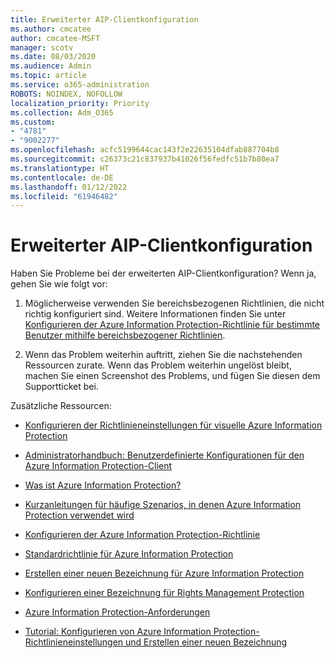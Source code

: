 ```yaml
---
title: Erweiterter AIP-Clientkonfiguration
ms.author: cmcatee
author: cmcatee-MSFT
manager: scotv
ms.date: 08/03/2020
ms.audience: Admin
ms.topic: article
ms.service: o365-administration
ROBOTS: NOINDEX, NOFOLLOW
localization_priority: Priority
ms.collection: Adm_O365
ms.custom:
- "4781"
- "9002277"
ms.openlocfilehash: acfc5199644cac143f2e22635104dfab887704b8
ms.sourcegitcommit: c26373c21c837937b41026f56fedfc51b7b80ea7
ms.translationtype: HT
ms.contentlocale: de-DE
ms.lasthandoff: 01/12/2022
ms.locfileid: "61946482"
---
```

# <a name="aip-client-advanced-configuration"></a>Erweiterter AIP-Clientkonfiguration

Haben Sie Probleme bei der erweiterten AIP-Clientkonfiguration? Wenn ja, gehen Sie wie folgt vor:

1. Möglicherweise verwenden Sie bereichsbezogenen Richtlinien, die nicht richtig konfiguriert sind. Weitere Informationen finden Sie unter [Konfigurieren der Azure Information Protection-Richtlinie für bestimmte Benutzer mithilfe bereichsbezogener Richtlinien](https://docs.microsoft.com/azure/information-protection/configure-policy-scope).

2. Wenn das Problem weiterhin auftritt, ziehen Sie die nachstehenden Ressourcen zurate. Wenn das Problem weiterhin ungelöst bleibt, machen Sie einen Screenshot des Problems, und fügen Sie diesen dem Supportticket bei.

Zusätzliche Ressourcen:

- [Konfigurieren der Richtlinieneinstellungen für visuelle Azure Information Protection](https://docs.microsoft.com/azure/information-protection/configure-policy-settings)  
    
- [Administratorhandbuch: Benutzerdefinierte Konfigurationen für den Azure Information Protection-Client](https://docs.microsoft.com/azure/information-protection/rms-client/client-admin-guide-customizations)  
    
- [Was ist Azure Information Protection?](https://docs.microsoft.com/azure/information-protection/what-is-information-protection)  
    
- [Kurzanleitungen für häufige Szenarios, in denen Azure Information Protection verwendet wird](https://docs.microsoft.com/azure/information-protection/how-to-guides)  
    
- [Konfigurieren der Azure Information Protection-Richtlinie](https://docs.microsoft.com/azure/information-protection/deploy-use/configure-policy)  
    
- [Standardrichtlinie für Azure Information Protection](https://docs.microsoft.com/azure/information-protection/deploy-use/configure-policy-default)  
    
- [Erstellen einer neuen Bezeichnung für Azure Information Protection](https://docs.microsoft.com/azure/information-protection/deploy-use/configure-policy-new-label)  
    
- [Konfigurieren einer Bezeichnung für Rights Management Protection](https://docs.microsoft.com/azure/information-protection/deploy-use/configure-policy-protection)  
    
- [Azure Information Protection-Anforderungen](https://docs.microsoft.com/azure/information-protection/get-started/requirements)

- [Tutorial: Konfigurieren von Azure Information Protection-Richtlinieneinstellungen und Erstellen einer neuen Bezeichnung](https://docs.microsoft.com/azure/information-protection/get-started/infoprotect-quick-start-tutorial)